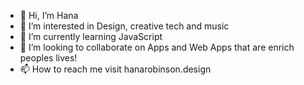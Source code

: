 - 👋 Hi, I’m Hana
- 👀 I’m interested in Design, creative tech and music
- 🌱 I’m currently learning JavaScript
- 💞️ I’m looking to collaborate on Apps and Web Apps that are enrich peoples lives! 
- 📫 How to reach me visit hanarobinson.design

<!---
H-R-Design/H-R-Design is a ✨ special ✨ repository because its `README.md` (this file) appears on your GitHub profile.
You can click the Preview link to take a look at your changes.
--->
